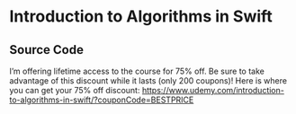 # Introduction to Algorithms in Swift
## Source Code

I’m offering lifetime access to the course for 75% off. 
Be sure to take advantage of this discount while it lasts (only 200 coupons)!
Here is where you can get your 75% off discount:
https://www.udemy.com/introduction-to-algorithms-in-swift/?couponCode=BESTPRICE
